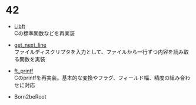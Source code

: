 # 42

- [Libft](https://github.com/K4-R4/libft)
<br>Cの標準関数などを再実装

- [get_next_line](https://github.com/K4-R4/get-next-line)
<br>ファイルディスクリプタを入力として、ファイルから一行ずつ内容を読み取る関数を実装

- [ft_printf](https://github.com/K4-R4/ft-printf)
<br>Cのprintfを再実装。基本的な変換やフラグ、フィールド幅、精度の組み合わせに対応

- Born2beRoot
